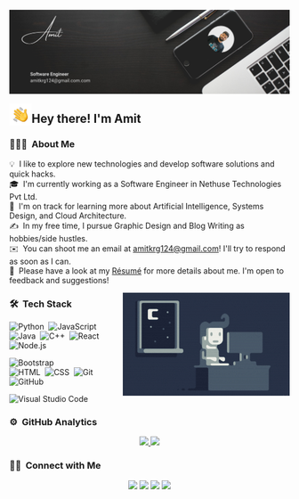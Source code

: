 ![Amit](https://github.com/amitkrg124/Git_profile/blob/main/assets/Amit_Banner.png)

<img alt="Night Coding" src="./assets/Hand%20Wave.gif" width='40' align="left"/><h2>Hey there! I'm Amit</h2>

<!-- ## 👋 &nbsp;Hey there! I'm Amit -->

### 👨🏻‍💻 &nbsp;About Me

💡 &nbsp;I like to explore new technologies and develop software solutions and quick hacks.\
🎓 &nbsp;I'm currently working as a Software Engineer in Nethuse Technologies Pvt Ltd.\
🌱 &nbsp;I'm on track for learning more about Artificial Intelligence, Systems Design, and Cloud Architecture.\
✍️ &nbsp;In my free time, I pursue Graphic Design and Blog Writing as hobbies/side hustles.\
✉️ &nbsp;You can shoot me an email at amitkrg124@gmail.com! I'll try to respond as soon as I can.\
📄 &nbsp;Please have a look at my [Résumé](https://github.com/amitkrg124/Git_profile/blob/main/assets/Amit's%20Resume%20Native.pdf) for more details about me. I'm open to feedback and suggestions!

<img alt="Night Coding" src="https://github.com/amitkrg124/Git_profile/blob/main/assets/Night-Coding.gif" align="right"/>

### 🛠 &nbsp;Tech Stack

![Python](https://img.shields.io/badge/-Python-05122A?style=flat&logo=python)&nbsp;
![JavaScript](https://img.shields.io/badge/-JavaScript-05122A?style=flat&logo=javascript)&nbsp;
![Java](https://img.shields.io/badge/-Java-05122A?style=flat&logo=Java&logoColor=FFA518)&nbsp;
![C++](https://img.shields.io/badge/-C++-05122A?style=flat&logo=C%2B%2B&logoColor=00599C)&nbsp;
![React](https://img.shields.io/badge/-React-05122A?style=flat&logo=react)&nbsp;
![Node.js](https://img.shields.io/badge/-Node.js-05122A?style=flat&logo=node.js)&nbsp;
<!-- ![Django](https://img.shields.io/badge/-Django-05122A?style=flat&logo=django&logoColor=092E20)&nbsp;
![Flask](https://img.shields.io/badge/-Flask-05122A?style=flat&logo=flask)&nbsp; -->
![Bootstrap](https://img.shields.io/badge/-Bootstrap-05122A?style=flat&logo=bootstrap&logoColor=563D7C)\
![HTML](https://img.shields.io/badge/-HTML-05122A?style=flat&logo=HTML5)&nbsp;
![CSS](https://img.shields.io/badge/-CSS-05122A?style=flat&logo=CSS3&logoColor=1572B6)&nbsp;
![Git](https://img.shields.io/badge/-Git-05122A?style=flat&logo=git)&nbsp;
![GitHub](https://img.shields.io/badge/-GitHub-05122A?style=flat&logo=github)&nbsp;
<!-- ![Markdown](https://img.shields.io/badge/-Markdown-05122A?style=flat&logo=markdown)\ -->
![Visual Studio Code](https://img.shields.io/badge/-Visual%20Studio%20Code-05122A?style=flat&logo=visual-studio-code&logoColor=007ACC)&nbsp;
<!-- ![RStudio](https://img.shields.io/badge/-RStudio-05122A?style=flat&logo=rstudio)&nbsp; -->
<!-- ![Eclipse](https://img.shields.io/badge/-Eclipse-05122A?style=flat&logo=eclipse-ide&logoColor=2C2255)\
![Illustrator](https://img.shields.io/badge/-Illustrator-05122A?style=flat&logo=adobe-illustrator)&nbsp;
![Photoshop](https://img.shields.io/badge/-Photoshop-05122A?style=flat&logo=adobe-photoshop)&nbsp;
![InDesign](https://img.shields.io/badge/-InDesign-05122A?style=flat&logo=adobe-indesign) -->

### ⚙️ &nbsp;GitHub Analytics

<p align="center">
<a href="https://github.com/amitkrg124">
  <img height="180em" src="https://github-readme-stats-eight-theta.vercel.app/api?username=amitkrg124&show_icons=true&theme=algolia&include_all_commits=true&count_private=true"/>
  <img height="180em" src="https://github-readme-stats-eight-theta.vercel.app/api/top-langs/?username=amitkrg124&layout=compact&langs_count=8&theme=algolia"/>
</a>
</p>

### 🤝🏻 &nbsp;Connect with Me

<p align="center">
<a href="https://linkedin.com/in/amitkrg124"><img src="https://img.shields.io/badge/-Amit%20-0077B5?style=flat&logo=Linkedin&logoColor=white"/></a>
<a href="mailto:amitkrg124@gmail.com"><img src="https://img.shields.io/badge/-amitkrg124@gmail.com-D14836?style=flat&logo=Gmail&logoColor=white"/></a>
<a href="https://instagram.com/amitjack360"><img src="https://img.shields.io/badge/-@amit__-E4405F?style=flat&logo=Instagram&logoColor=white"/></a>
<a href="https://facebook.com/amitkumarcool13"><img src="https://img.shields.io/badge/-@Amit-1877F2?style=flat&logo=Facebook&logoColor=white"/></a>
</p>
